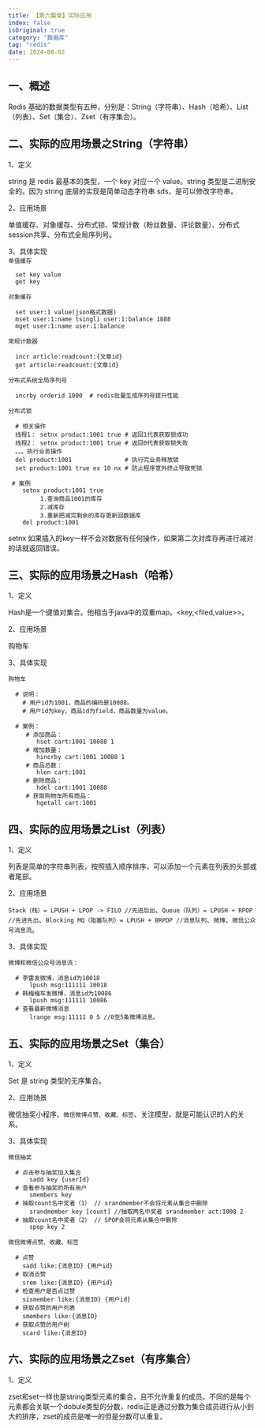 ```yaml
---
title: 【第六篇章】实际应用
index: false
isOriginal: true
category: "数据库"
tag: "redis"
date: 2024-08-02
---
```


## 一、概述

Redis 基础的数据类型有五种，分别是：String（字符串）、Hash（哈希）、List（列表）、Set（集合）、Zset（有序集合）。

## 二、实际的应用场景之String（字符串）

1、定义 

string 是 redis 最基本的类型，一个 key 对应一个 value。string 类型是二进制安全的。因为 string 底层的实现是简单动态字符串 sds，是可以修改字符串。

2、应用场景

单值缓存、对象缓存、分布式锁、常规计数（粉丝数量、评论数量）、分布式session共享、分布式全局序列号。

3、具体实现   
`单值缓存`
```
  set key value
  get key
```

`对象缓存`
```
  set user:1 value(json格式数据)
  mset user:1:name tsingli user:1:balance 1888
  mget user:1:name user:1:balance
```

`常规计数器`
```
  incr article:readcount:{文章id}
  get article:readcount:{文章id}
```

`分布式系统全局序列号`
```
  incrby orderid 1000  # redis批量生成序列号提升性能
```

`分布式锁`
```
  # 相关操作
  线程1： setnx product:1001 true # 返回1代表获取锁成功
  线程2： setnx product:1001 true # 返回0代表获取锁失败
  。。。执行业务操作
  del product:1001               # 执行完业务释放锁
  set product:1001 true ex 10 nx # 防止程序意外终止导致死锁
 
 # 案例
    setnx product:1001 true
         1.查询商品1001的库存
         2.减库存
         3.重新把减完剩余的库存更新回数据库
    del product:1001
```
setnx 如果插入的key一样不会对数据有任何操作，如果第二次对库存再进行减对的话就返回错误。

## 三、实际的应用场景之Hash（哈希） 

1、定义

Hash是一个键值对集合。他相当于java中的双重map。<key,<filed,value>>。  

2、应用场景

购物车

3、具体实现

`购物车`
```
  # 说明：
    # 用户id为1001，商品的编码是10088。
    # 用户id为key，商品id为field，商品数量为value。
    
  # 案例：
     # 添加商品：
        hset cart:1001 10088 1
     # 增加数量：
        hincrby cart:1001 10088 1
     # 商品总数：
        hlen cart:1001
     # 删除商品：
        hdel cart:1001 10088
     # 获取购物车所有商品：
        hgetall cart:1001
```

## 四、实际的应用场景之List（列表）  

1、定义

列表是简单的字符串列表，按照插入顺序排序，可以添加一个元素在列表的头部或者尾部。  

2、应用场景 

`Stack（栈）= LPUSH + LPOP -> FILO //先进后出`、`Queue（队列）= LPUSH + RPOP //先进先出`、`Blocking MQ（阻塞队列）= LPUSH + BRPOP //消息队列`、`微博`、`微信公众号消息流`。  

3、具体实现

`微博和微信公众号消息流：`
```
  # 李雷发微博，消息id为10018
      lpush msg:111111 10018
  # 韩梅梅车发微博，消息id为10086
      lpush msg:111111 10086
  # 查看最新微博消息
      lrange msg:11111 0 5 //0至5条微博消息。
```

## 五、实际的应用场景之Set（集合）

1、定义

Set 是 string 类型的无序集合。  

2、应用场景

微信抽奖小程序、`微信微博点赞、收藏、标签`、关注模型，就是可能认识的人的关系。  

3、具体实现

`微信抽奖`
```
  # 点击参与抽奖加入集合
      sadd key {userId}
  # 查看参与抽奖的所有用户
      smembers key
  # 抽取count名中奖者（1） // srandmember不会将元素从集合中删除
      srandmember key [count] //抽取两名中奖者 srandmember act:1008 2
  # 抽取count名中奖者（2） // SPOP会将元素从集合中删除
      spop key 2
```

`微信微博点赞、收藏、标签`
```
  # 点赞
    sadd like:{消息ID} {用户id}
  # 取消点赞
    srem like:{消息ID} {用户id}
  # 检查用户是否点过赞
    sismember like:{消息ID} {用户id}
  # 获取点赞的用户列表
    smembers like:{消息ID}
  # 获取点赞的用户树
    scard like:{消息ID}
```

## 六、实际的应用场景之Zset（有序集合）

1、定义

zset和set一样也是string类型元素的集合，且不允许重复的成员。不同的是每个元素都会关联一个dobule类型的分数，redis正是通过分数为集合成员进行从小到大的排序，zset的成员是唯一的但是分数可以重复。